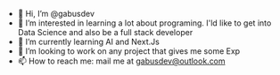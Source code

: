 - 👋 Hi, I’m @gabusdev
- 👀 I’m interested in learning a lot about programing. I'ld like to get into Data Science and also be a full stack developer
- 🌱 I’m currently learning AI and Next.Js
- 💞️ I’m looking to work on any project that gives me some Exp
- 📫 How to reach me: mail me at gabusdev@outlook.com

<!---
gabusdev/gabusdev is a ✨ special ✨ repository because its `README.md` (this file) appears on your GitHub profile.
You can click the Preview link to take a look at your changes.
--->
